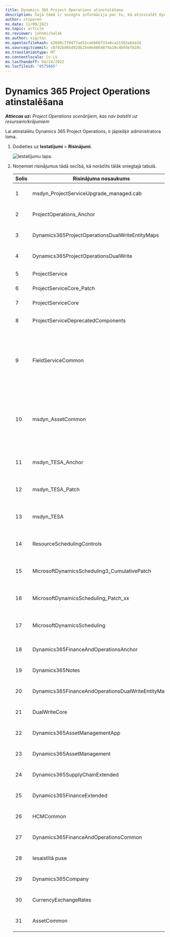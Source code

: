 ```yaml
---
title: Dynamics 365 Project Operations atinstalēšana
description: Šajā tēmā ir sniegta informācija par to, kā atinstalēt Dynamics 365 Project Operations.
author: stsporen
ms.date: 11/09/2021
ms.topic: article
ms.reviewer: johnmichalak
ms.author: sigitac
ms.openlocfilehash: e2600c770477ad32cebb66f33a8ca31502a6da3d
ms.sourcegitcommit: c0792bd65d92db25e0e8864879a19c4b93efb10c
ms.translationtype: MT
ms.contentlocale: lv-LV
ms.lasthandoff: 04/14/2022
ms.locfileid: "8575865"
---
```

# <a name="uninstall-dynamics-365-project-operations"></a>Dynamics 365 Project Operations atinstalēšana 

_**Attiecas uz:** Project Operations scenārijiem, kas nav balstīti uz resursiem/krājumiem_

Lai atinstalētu Dynamics 365 Project Operations, ir jāpiešķir administratora loma.

1. Dodieties uz **Iestatījumi** > **Risinājumi**.

    ![Iestatījumu lapa.](./media/uninstall-proj-ops-solutions.png)
  
2. Noņemiet risinājumus tādā secībā, kā norādīts tālāk sniegtajā tabulā. 

    | Solis | Risinājuma nosaukums                                    | Piezīme                                                                                         |
    |------|----------------------------------------------------|----------------------------------------------------------------------------------------------|
    | 1 | msdyn_ProjectServiceUpgrade_managed.cab            | Ja risinājums nav atrasts, izlaidiet to.                                                            |
    | 2 | ProjectOperations_Anchor                           | Ja risinājums nav atrasts, izlaidiet to.                                                            |
    | 3 | Dynamics365ProjectOperationsDualWriteEntityMaps    | Ja risinājums nav atrasts, izlaidiet to.                                                            |
    | 4 | Dynamics365ProjectOperationsDualWrite              | Ja risinājums nav atrasts, izlaidiet to.                                                            |
    | 5 | ProjectService                                     | Nav papildu piezīmju.                                                                         |
    | 6 | ProjectServiceCore_Patch                           | Nav papildu piezīmju.                                                                         |
    | 7 | ProjectServiceCore                                 | Nav papildu piezīmju.                                                                         |
    | 8 | ProjectServiceDeprecatedComponents                 | Ja risinājums nav atrasts, izlaidiet to.                                                            |
    | 9 | FieldServiceCommon                                 | Nepieciešams duālai rakstīšanai ar Dynamics 365 Finance vai Dynamics 365 Supply Chain Management.   |
    | 10 | msdyn_AssetCommon                                  | Nepieciešams duālai rakstīšanai ar Dynamics 365 Finance vai Dynamics 365 Supply Chain Management.   |
    | 11 | msdyn_TESA_Anchor                                  | Obligāts ar Dynamics 365 Field Service.                                                     |
    | 12 | msdyn_TESA_Patch                                   | Obligāts ar Dynamics 365 Field Service.                                                     |
    | 13 | msdyn_TESA                                         | Obligāts ar Dynamics 365 Field Service.                                                     |
    | 14 | ResourceSchedulingControls                         | Obligāts ar Dynamics 365 Field Service.                                                     |
    | 15 | MicrosoftDynamicsScheduling3_CumulativePatch       | Obligāts ar Dynamics 365 Field Service.                                                     |
    | 16 | MicrosoftDynamicsScheduling_Patch_xx               | Obligāts ar Dynamics 365 Field Service.                                                     |
    | 17 | MicrosoftDynamicsScheduling                        | Obligāts ar Dynamics 365 Field Service.                                                     |
    | 18 | Dynamics365FinanceAndOperationsAnchor              | Ja risinājums nav atrasts, izlaidiet to.                                                            |
    | 19 | Dynamics365Notes                                   | Ja risinājums nav atrasts, izlaidiet to.                                                            |
    | 20 | Dynamics365FinanceAndOperationsDualWriteEntityMaps | Ja risinājums nav atrasts, izlaidiet to.                                                            |
    | 21 | DualWriteCore                                      | Ja risinājums nav atrasts, izlaidiet to.                                                            |
    | 22 | Dynamics365AssetManagementApp                      | Ja risinājums nav atrasts, izlaidiet to.                                                            |
    | 23 | Dynamics365AssetManagement                         | Ja risinājums nav atrasts, izlaidiet to.                                                            |
    | 24 | Dynamics365SupplyChainExtended                     | Ja risinājums nav atrasts, izlaidiet to.                                                            |
    | 25 | Dynamics365FinanceExtended                         | Ja risinājums nav atrasts, izlaidiet to.                                                            |
    | 26 | HCMCommon                                          | Ja risinājums nav atrasts, izlaidiet to.                                                            |
    | 27 | Dynamics365FinanceAndOperationsCommon              | Ja risinājums nav atrasts, izlaidiet to.                                                            |
    | 28 | Iesaistītā puse                                              | Ja risinājums nav atrasts, izlaidiet to.                                                            |
    | 29 | Dynamics365Company                                 | Ja risinājums nav atrasts, izlaidiet to.                                                            |
    | 30 | CurrencyExchangeRates                              | Ja risinājums nav atrasts, izlaidiet to.                                                            |
    | 31 | AssetCommon                                        | Ja risinājums nav atrasts, izlaidiet to.                                                            |
